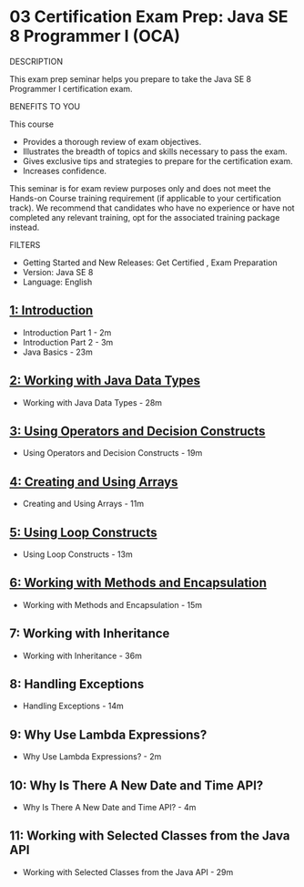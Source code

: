 # 03 Certification Exam Prep: Java SE 8 Programmer I (OCA)

DESCRIPTION

This exam prep seminar helps you prepare to take the Java SE 8 Programmer I certification exam.

BENEFITS TO YOU

This course

* Provides a thorough review of exam objectives.
* Illustrates the breadth of topics and skills necessary to pass the exam.
* Gives exclusive tips and strategies to prepare for the certification exam.
* Increases confidence.

This seminar is for exam review purposes only and does not meet the Hands-on Course training requirement (if applicable to your certification track). We recommend that candidates who have no experience or have not completed any relevant training, opt for the associated training package instead.

FILTERS

* Getting Started and New Releases: Get Certified , Exam Preparation
* Version: Java SE 8
* Language: English

## [1: Introduction](03-Java-SE-8-Programmer-I/01-Introduction.md)

   * Introduction Part 1 - 2m
   * Introduction Part 2 - 3m
   * Java Basics - 23m

## [2: Working with Java Data Types](03-Java-SE-8-Programmer-I/02-Working-with-Java-Data-Types.md)

   * Working with Java Data Types - 28m

## [3: Using Operators and Decision Constructs](03-Using-Operators-and-Decision-Constructs.md)

   * Using Operators and Decision Constructs - 19m

## [4: Creating and Using Arrays](03-Java-SE-8-Programmer-I/04-Creating-and-Using-Arrays.md)

   * Creating and Using Arrays - 11m

## [5: Using Loop Constructs](03-Java-SE-8-Programmer-I/05-Using-Loop-Constructs.md)

   * Using Loop Constructs - 13m

## [6: Working with Methods and Encapsulation](03-Java-SE-8-Programmer-I/06-Working-with-Methods-and-Encapsulation.md)

   * Working with Methods and Encapsulation - 15m

## 7: Working with Inheritance

   * Working with Inheritance - 36m

## 8: Handling Exceptions

   * Handling Exceptions - 14m

## 9: Why Use Lambda Expressions?

   * Why Use Lambda Expressions? - 2m

## 10: Why Is There A New Date and Time API?

   * Why Is There A New Date and Time API? - 4m

## 11: Working with Selected Classes from the Java API

   * Working with Selected Classes from the Java API - 29m

